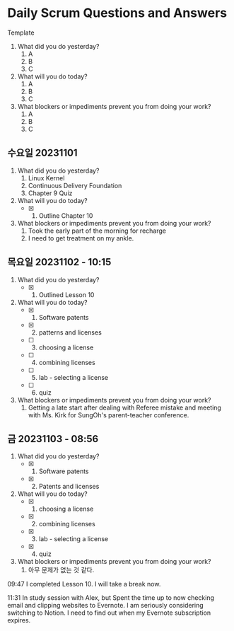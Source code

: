 # Daily Scrum Questions and Answers

Template

1. What did you do yesterday?
   1. A
   2. B
   3. C
2. What will you do today?
   1. A
   2. B
   3. C
3. What blockers or impediments prevent you from doing your work?
   1. A
   2. B
   3. C

## 수요일 20231101

1. What did you do yesterday?
   1. Linux Kernel
   2. Continuous Delivery Foundation
   3. Chapter 9 Quiz
2. What will you do today?
   - [x] 1. Outline Chapter 10
3. What blockers or impediments prevent you from doing your work?
   1. Took the early part of the morning for recharge
   2. I need to get treatment on my ankle.

## 목요일 20231102 - 10:15

1. What did you do yesterday?
   - [x] 1. Outlined Lesson 10
2. What will you do today?
   - [x] 1. Software patents
   - [x] 2. patterns and licenses
   - [ ] 3. choosing a license
   - [ ] 4. combining licenses
   - [ ] 5. lab - selecting a license
   - [ ] 6. quiz
3. What blockers or impediments prevent you from doing your work?
   1. Getting a late start after dealing with Referee mistake and meeting with Ms. Kirk for SungOh's parent-teacher conference.

## 금 20231103 - 08:56

1. What did you do yesterday?
   - [x] 1. Software patents
   - [x] 2. Patents and licenses
2. What will you do today?
   - [x] 1. choosing a license
   - [x] 2. combining licenses
   - [x] 3. lab - selecting a license
   - [x] 4. quiz
3. What blockers or impediments prevent you from doing your work?
   1. 아무 문제가 없는 것 같다.

09:47 I completed Lesson 10. I will take a break now.

11:31 In study session with Alex, but Spent the time up to now checking email and clipping websites to Evernote. I am seriously considering switching to Notion. I need to find out when my Evernote subscription expires.
